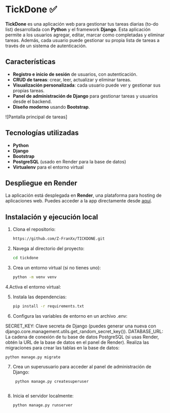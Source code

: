 # TickDone ✅

**TickDone** es una aplicación web para gestionar tus tareas diarias (to-do list) desarrollada con **Python** y el framework **Django**. 
Esta aplicación permite a los usuarios agregar, editar, marcar como completadas y eliminar tareas. Además, cada usuario puede gestionar su propia lista de tareas a través de un sistema de autenticación.

## Características
- **Registro e inicio de sesión** de usuarios, con autenticación.
- **CRUD de tareas**: crear, leer, actualizar y eliminar tareas.
- **Visualización personalizada**: cada usuario puede ver y gestionar sus propias tareas.
- **Panel de administración de Django** para gestionar tareas y usuarios desde el backend.
- **Diseño moderno** usando **Bootstrap**.

![Pantalla principal de tareas]

## Tecnologías utilizadas
- **Python**  
- **Django**  
- **Bootstrap**  
- **PostgreSQL** (usado en Render para la base de datos)  
- **Virtualenv** para el entorno virtual

## Despliegue en Render
La aplicación está desplegada en **Render**, una plataforma para hosting de aplicaciones web. Puedes acceder a la app directamente desde [aquí](https://tickdone.onrender.com).

## Instalación y ejecución local

1. Clona el repositorio:
    ```bash
   https://github.com/Z-FranXx/TICKDONE.git

2. Navega al directorio del proyecto:
    ```bash
    cd tickdone

3. Crea un entorno virtual (si no tienes uno):
    ```bash
    python -m venv venv

4.Activa el entorno virtual:

5. Instala las dependencias:
    ```bash
    pip install -r requirements.txt

6. Configura las variables de entorno en un archivo .env:

SECRET_KEY: Clave secreta de Django (puedes generar una nueva con django.core.management.utils.get_random_secret_key()).
DATABASE_URL: La cadena de conexión de tu base de datos PostgreSQL (si usas Render, obtén la URL de la base de datos en el panel de Render).
Realiza las migraciones para crear las tablas en la base de datos:

    python manage.py migrate

7. Crea un superusuario para acceder al panel de administración de Django:
   ```Bash
    python manage.py createsuperuser
    
8. Inicia el servidor localmente:
    ```Bash
    python manage.py runserver
